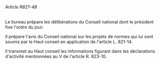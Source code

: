 ###### Article R821-48

Le bureau prépare les délibérations du Conseil national dont le président fixe l'ordre du jour.

Il prépare l'avis du Conseil national sur les projets de normes qui lui sont soumis par le Haut conseil en application de l'article L. 821-14.

Il transmet au Haut conseil les informations figurant dans les déclarations d'activité mentionnées au V de l'article R. 823-10.

